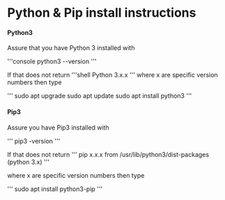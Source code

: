 # Python & Pip install instructions

#### Python3
Assure that you have Python 3 installed with

'''console
python3 --version
'''

If that does not return
'''shell
Python 3.x.x
'''
where x are specific version numbers then type

'''
sudo apt upgrade
sudo apt update
sudo apt install python3
'''

#### Pip3
Assure you have Pip3 installed with

'''
pip3 -version
'''

If that does not return
'''
pip x.x.x from /usr/lib/python3/dist-packages (python 3.x)
'''

where x are specific version numbers then type

'''
sudo apt install python3-pip
'''
